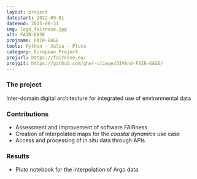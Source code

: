 ```yaml
---
layout: project
datestart: 2022-09-01
dateend: 2025-08-31
img: logo_fairease.jpg
alt: FAIR-EASE 
projname: FAIR-EASE
tools: Python - Julia - Pluto
category: European Project
projurl: https://fairease.eu/
projgit: https://github.com/gher-uliege/DIVAnd-FAIR-EASE/
---
```


### The project

Inter-domain digital architecture for integrated use of environmental data 

### Contributions 

- Assessment and improvement of software FAIRness
- Creation of interpolated maps for the _coastal dynamics_ use case
- Access and processing of in situ data through APIs

### Results

 - Pluto notebook for the interpolation of Argo data